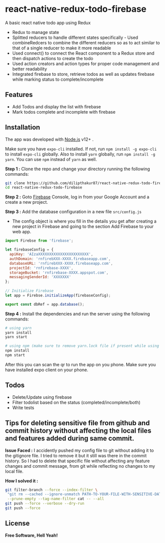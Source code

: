 # react-native-redux-todo-firebase

A basic react native todo app using Redux 

  - Redux to manage state
  - Splitted reducers to handle different states specifically - Used combineRedcers to combine the different reducers so as to act similar to that of a single reducer to make it more readable
  - Used connect() to connect the React component to a Redux store and then dispatch actions to create the todo
  - Used action creators and action types for proper code management and better readability
  - Integrated firebase to store, retrieve todos as well as updates firebase while marking status to complete/incomplete

## Features

  - Add Todos and display the list with firebase
  - Mark todos complete and incomplete with firebase

## Installation

The app was developed with [Node.js](https://nodejs.org/) v12+ .

Make sure you have ``` expo-cli ``` installed. If not, run ``` npm install -g expo-cli ``` to install ``` expo-cli ``` globally. 
Also to install ``` yarn ``` globally, run ``` npm install -g yarn ```. You can use ``` npm ``` instead of ``` yarn ``` as well.

**Step 1 :** Clone the repo and change your directory running the following commands: 
```sh
git clone https://github.com/dilipthakur87/react-native-redux-todo-firebase.git
cd react-native-redux-todo-firebase
```
**Step 2 :** Goto [Firebase](https://firebase.google.com/) Console, log in from your Google Account and a create a new project.

**Step 3 :** Add the database configuration in a new file ``` src/config.js ```
- The config object is where you fill in the details you get after creating a new project in Firebase and going to the section Add Firebase to your web app.
```js
import Firebse from 'firebase';

let firebaseConfig = {
  apiKey: 'AIzaXXXXXXXXXXXXXXXXXXXXXXX',
  authDomain: 'rnfirebXXX-XXXX.firebaseapp.com',
  databaseURL: 'rnfirebXXX-XXXX.firebaseapp.com',
  projectId: 'rnfirebase-XXXX',
  storageBucket: 'rnfirebase-XXXX.appspot.com',
  messagingSenderId: 'XXXXXXX'
};
  
// Initialize Firebase
let app = Firebse.initializeApp(firebaseConfig);

export const dbRef = app.database();
```

**Step 4 :** Install the dependencies and run the server using the following commands: 
```sh
# using yarn
yarn install
yarn start

# using npm (make sure to remove yarn.lock file if present while using npm)
npm install 
npm start
```
After this you can scan the qr to run the app on you phone. Make sure you have installed expo client on your phone.

## Todos

 - Delete/Update using firebase
 - Filter todolist based on the status (completed/incomplete/both)
 - Write tests

 ## Tips for deleting sensitive file from github and commit history without affecting the local files and features added during same commit.

 **Issue Faced :** I accidently pushed my config file to git without adding it to the gitignore file. I tried to remove it but it still was there in the commit history. So I had to delete that specific file without affecting any feature changes and commit message, from git while reflecting no changes to my local file. 
 
 **How I solved it :**
 ```sh
 git filter-branch --force --index-filter \
  "git rm --cached --ignore-unmatch PATH-TO-YOUR-FILE-WITH-SENSITIVE-DATA" \
  --prune-empty --tag-name-filter cat -- --all
 git push --force --verbose --dry-run
 git push --force
 ```

License
----

**Free Software, Hell Yeah!**
